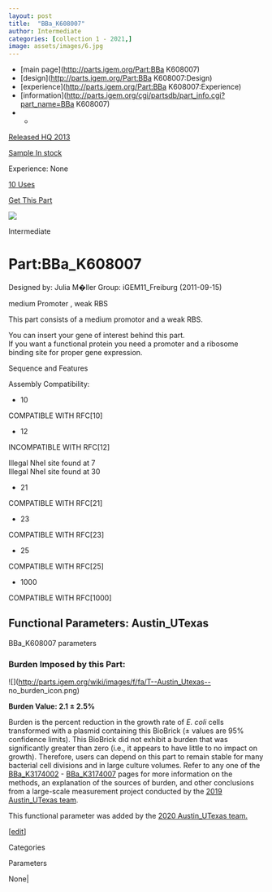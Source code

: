 ```yaml
---
layout: post
title:  "BBa_K608007"
author: Intermediate
categories: [collection 1 - 2021,] 
image: assets/images/6.jpg
---
```



  * [main page](http://parts.igem.org/Part:BBa K608007)
  * [design](http://parts.igem.org/Part:BBa K608007:Design)
  * [experience](http://parts.igem.org/Part:BBa K608007:Experience)
  * [information](http://parts.igem.org/cgi/partsdb/part_info.cgi?part_name=BBa K608007)
  *   * 

[Released HQ 2013](http://parts.igem.org/Help:Part_Status_Box)

[Sample In stock](http://parts.igem.org/Help:Part_Status_Box)

Experience: None

[10 Uses](http://parts.igem.org/partsdb/uses.cgi?part=BBa_K608007)

[ Get This Part](http://parts.igem.org/partsdb/get_part.cgi?part=BBa_K608007)

![](http://parts.igem.org/images/partbypart/icon_intermediate.png)

Intermediate

# Part:BBa_K608007

Designed by: Julia M�ller   Group: iGEM11_Freiburg   (2011-09-15)

medium Promoter , weak RBS

This part consists of a medium promotor and a weak RBS.

You can insert your gene of interest behind this part.  
If you want a functional protein you need a promoter and a ribosome binding
site for proper gene expression.  
  

Sequence and Features

  

Assembly Compatibility:

  * 10

COMPATIBLE WITH RFC[10]

  * 12

INCOMPATIBLE WITH RFC[12]

Illegal NheI site found at 7  
Illegal NheI site found at 30  

  * 21

COMPATIBLE WITH RFC[21]

  * 23

COMPATIBLE WITH RFC[23]

  * 25

COMPATIBLE WITH RFC[25]

  * 1000

COMPATIBLE WITH RFC[1000]

  

  

## Functional Parameters: Austin_UTexas

BBa_K608007 parameters

### Burden Imposed by this Part:

![](http://parts.igem.org/wiki/images/f/fa/T--Austin_Utexas--
no_burden_icon.png)

**Burden Value: 2.1 ± 2.5%**

Burden is the percent reduction in the growth rate of _E. coli_ cells
transformed with a plasmid containing this BioBrick (± values are 95%
confidence limits). This BioBrick did not exhibit a burden that was
significantly greater than zero (i.e., it appears to have little to no impact
on growth). Therefore, users can depend on this part to remain stable for many
bacterial cell divisions and in large culture volumes. Refer to any one of the
[BBa_K3174002](http://parts.igem.org/Part:BBa_K3174002) \-
[BBa_K3174007](http://parts.igem.org/Part:BBa_K3174007) pages for more
information on the methods, an explanation of the sources of burden, and other
conclusions from a large-scale measurement project conducted by the [2019
Austin_UTexas team](http://2019.igem.org/Team:Austin_UTexas).

This functional parameter was added by the [2020 Austin_UTexas
team.](http://2020.igem.org/Team:Austin_UTexas/Contribution)

[[edit](http://parts.igem.org/partsdb/part_info.cgi?part_name=BBa_K608007)]

Categories

Parameters

None|

